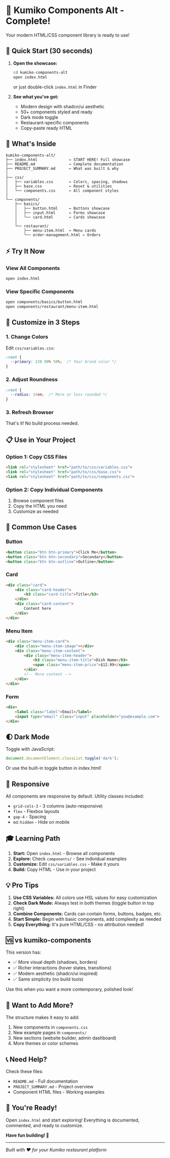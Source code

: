 # 🎉 Kumiko Components Alt - Complete!

Your modern HTML/CSS component library is ready to use!

## 🚀 Quick Start (30 seconds)

1. **Open the showcase:**
   ```bash
   cd kumiko-components-alt
   open index.html
   ```
   or just double-click `index.html` in Finder

2. **See what you've got:**
   - Modern design with shadcn/ui aesthetic
   - 50+ components styled and ready
   - Dark mode toggle
   - Restaurant-specific components
   - Copy-paste ready HTML

## 📂 What's Inside

```
kumiko-components-alt/
├── index.html              ← START HERE! Full showcase
├── README.md               ← Complete documentation
├── PROJECT_SUMMARY.md      ← What was built & why
│
├── css/
│   ├── variables.css       ← Colors, spacing, shadows
│   ├── base.css            ← Reset & utilities
│   └── components.css      ← All component styles
│
└── components/
    ├── basics/
    │   ├── button.html     ← Buttons showcase
    │   ├── input.html      ← Forms showcase
    │   └── card.html       ← Cards showcase
    │
    └── restaurant/
        ├── menu-item.html  ← Menu cards
        └── order-management.html ← Orders
```

## ⚡ Try It Now

### View All Components
```bash
open index.html
```

### View Specific Components
```bash
open components/basics/button.html
open components/restaurant/menu-item.html
```

## 🎨 Customize in 3 Steps

### 1. Change Colors
Edit `css/variables.css`:
```css
:root {
  --primary: 220 90% 50%;  /* Your brand color */
}
```

### 2. Adjust Roundness
```css
:root {
  --radius: 1rem;  /* More or less rounded */
}
```

### 3. Refresh Browser
That's it! No build process needed.

## 📋 Use in Your Project

### Option 1: Copy CSS Files
```html
<link rel="stylesheet" href="path/to/css/variables.css">
<link rel="stylesheet" href="path/to/css/base.css">
<link rel="stylesheet" href="path/to/css/components.css">
```

### Option 2: Copy Individual Components
1. Browse component files
2. Copy the HTML you need
3. Customize as needed

## 🎯 Common Use Cases

### Button
```html
<button class="btn btn-primary">Click Me</button>
<button class="btn btn-secondary">Secondary</button>
<button class="btn btn-outline">Outline</button>
```

### Card
```html
<div class="card">
    <div class="card-header">
        <h3 class="card-title">Title</h3>
    </div>
    <div class="card-content">
        Content here
    </div>
</div>
```

### Menu Item
```html
<div class="menu-item-card">
    <div class="menu-item-image"></div>
    <div class="menu-item-content">
        <div class="menu-item-header">
            <h3 class="menu-item-title">Dish Name</h3>
            <span class="menu-item-price">$12.99</span>
        </div>
        <!-- More content -->
    </div>
</div>
```

### Form
```html
<div>
    <label class="label">Email</label>
    <input type="email" class="input" placeholder="you@example.com">
</div>
```

## 🌓 Dark Mode

Toggle with JavaScript:
```javascript
document.documentElement.classList.toggle('dark');
```

Or use the built-in toggle button in index.html!

## 📱 Responsive

All components are responsive by default. Utility classes included:
- `grid-cols-3` - 3 columns (auto-responsive)
- `flex` - Flexbox layouts
- `gap-4` - Spacing
- `md:hidden` - Hide on mobile

## 🎓 Learning Path

1. **Start:** Open `index.html` - Browse all components
2. **Explore:** Check `components/` - See individual examples
3. **Customize:** Edit `css/variables.css` - Make it yours
4. **Build:** Copy HTML - Use in your project

## 💡 Pro Tips

1. **Use CSS Variables:** All colors use HSL values for easy customization
2. **Check Dark Mode:** Always test in both themes (toggle button in top right)
3. **Combine Components:** Cards can contain forms, buttons, badges, etc.
4. **Start Simple:** Begin with basic components, add complexity as needed
5. **Copy Everything:** It's pure HTML/CSS - no attribution needed!

## 🆚 vs kumiko-components

This version has:
- ✅ More visual depth (shadows, borders)
- ✅ Richer interactions (hover states, transitions)
- ✅ Modern aesthetic (shadcn/ui inspired)
- ✅ Same simplicity (no build tools)

Use this when you want a more contemporary, polished look!

## 🚧 Want to Add More?

The structure makes it easy to add:
1. New components in `components.css`
2. New example pages in `components/`
3. New sections (website builder, admin dashboard)
4. More themes or color schemes

## 📞 Need Help?

Check these files:
- `README.md` - Full documentation
- `PROJECT_SUMMARY.md` - Project overview
- Component HTML files - Working examples

## 🎉 You're Ready!

Open `index.html` and start exploring! Everything is documented, commented, and ready to customize.

**Have fun building! 🚀**

---

*Built with ❤️ for your Kumiko restaurant platform*
